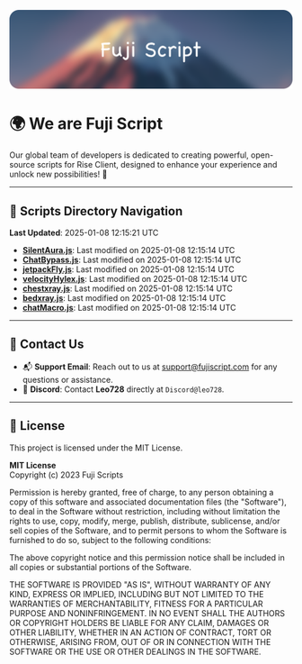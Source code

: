 ![Banner](.github/b.webp)

# 🌍 **We are Fuji Script**

Our global team of developers is dedicated to creating powerful, open-source scripts for Rise Client, designed to enhance your experience and unlock new possibilities! 🌟

---
<!-- SCRIPTS_NAVIGATION_START -->
## 📂 **Scripts Directory Navigation**

**Last Updated**: 2025-01-08 12:15:21 UTC

- **[SilentAura.js](scripts/SilentAura.js)**: Last modified on 2025-01-08 12:15:14 UTC
- **[ChatBypass.js](scripts/ChatBypass.js)**: Last modified on 2025-01-08 12:15:14 UTC
- **[jetpackFly.js](scripts/jetpackFly.js)**: Last modified on 2025-01-08 12:15:14 UTC
- **[velocityHylex.js](scripts/velocityHylex.js)**: Last modified on 2025-01-08 12:15:14 UTC
- **[chestxray.js](scripts/chestxray.js)**: Last modified on 2025-01-08 12:15:14 UTC
- **[bedxray.js](scripts/bedxray.js)**: Last modified on 2025-01-08 12:15:14 UTC
- **[chatMacro.js](scripts/chatMacro.js)**: Last modified on 2025-01-08 12:15:14 UTC

<!-- SCRIPTS_NAVIGATION_END -->

---

## 💬 **Contact Us**  
- 📬 **Support Email**: Reach out to us at [support@fujiscript.com](mailto:support@fujiscript.com) for any questions or assistance.  
- 💬 **Discord**: Contact **Leo728** directly at `Discord@leo728`.

---

## 📜 **License**

This project is licensed under the MIT License.  

**MIT License**  
Copyright (c) 2023 Fuji Scripts  

Permission is hereby granted, free of charge, to any person obtaining a copy of this software and associated documentation files (the "Software"), to deal in the Software without restriction, including without limitation the rights to use, copy, modify, merge, publish, distribute, sublicense, and/or sell copies of the Software, and to permit persons to whom the Software is furnished to do so, subject to the following conditions:  

The above copyright notice and this permission notice shall be included in all copies or substantial portions of the Software.  

THE SOFTWARE IS PROVIDED "AS IS", WITHOUT WARRANTY OF ANY KIND, EXPRESS OR IMPLIED, INCLUDING BUT NOT LIMITED TO THE WARRANTIES OF MERCHANTABILITY, FITNESS FOR A PARTICULAR PURPOSE AND NONINFRINGEMENT. IN NO EVENT SHALL THE AUTHORS OR COPYRIGHT HOLDERS BE LIABLE FOR ANY CLAIM, DAMAGES OR OTHER LIABILITY, WHETHER IN AN ACTION OF CONTRACT, TORT OR OTHERWISE, ARISING FROM, OUT OF OR IN CONNECTION WITH THE SOFTWARE OR THE USE OR OTHER DEALINGS IN THE SOFTWARE.  
